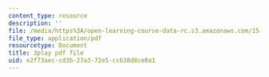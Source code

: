 ```yaml
---
content_type: resource
description: ''
file: /media/https%3A/open-learning-course-data-rc.s3.amazonaws.com/15-s08-fintech-shaping-the-financial-world-spring-2020/e2f73aeccd3b27a372e5cc638d8ce0a1_LaP0Ut84GzI.pdf
file_type: application/pdf
resourcetype: Document
title: 3play pdf file
uid: e2f73aec-cd3b-27a3-72e5-cc638d8ce0a1
---
```

